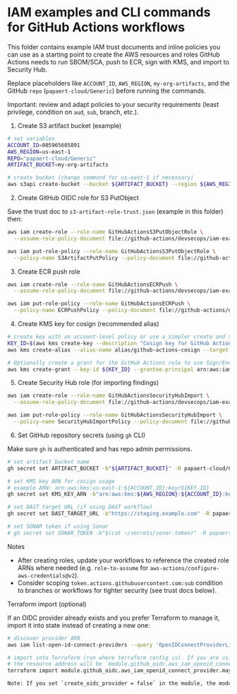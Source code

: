 # IAM examples and CLI commands for GitHub Actions workflows

This folder contains example IAM trust documents and inline policies you can use as a starting point to create the AWS resources and roles GitHub Actions needs to run SBOM/SCA, push to ECR, sign with KMS, and import to Security Hub.

Replace placeholders like `ACCOUNT_ID`, `AWS_REGION`, `my-org-artifacts`, and the GitHub `repo` (`papaert-cloud/Generic`) before running the commands.

Important: review and adapt policies to your security requirements (least privilege, condition on `aud`, `sub`, branch, etc.).

1. Create S3 artifact bucket (example)

```bash
# set variables
ACCOUNT_ID=005965605891
AWS_REGION=us-east-1
REPO="papaert-cloud/Generic"
ARTIFACT_BUCKET=my-org-artifacts

# create bucket (change command for us-east-1 if necessary)
aws s3api create-bucket --bucket ${ARTIFACT_BUCKET} --region ${AWS_REGION} --create-bucket-configuration LocationConstraint=${AWS_REGION}
```

2. Create GitHub OIDC role for S3 PutObject

Save the trust doc to `s3-artifact-role-trust.json` (example in this folder) then:

```bash
aws iam create-role --role-name GitHubActionsS3PutObjectRole \
  --assume-role-policy-document file://github-actions/devsecops/iam-examples/s3-artifact-role-trust.json

aws iam put-role-policy --role-name GitHubActionsS3PutObjectRole \
  --policy-name S3ArtifactPutPolicy --policy-document file://github-actions/devsecops/iam-examples/s3-artifact-policy.json
```

3. Create ECR push role

```bash
aws iam create-role --role-name GitHubActionsECRPush \
  --assume-role-policy-document file://github-actions/devsecops/iam-examples/ecr-push-role-trust.json

aws iam put-role-policy --role-name GitHubActionsECRPush \
  --policy-name ECRPushPolicy --policy-document file://github-actions/devsecops/iam-examples/ecr-push-policy.json
```

4. Create KMS key for cosign (recommended alias)

```bash
# create key with an account-level policy or use a simpler create and then grant the role
KEY_ID=$(aws kms create-key --description "Cosign key for GitHub Actions" --query KeyMetadata.KeyId --output text)
aws kms create-alias --alias-name alias/github-actions-cosign --target-key-id ${KEY_ID}

# Optionally create a grant for the GitHub Actions role to use Sign/Encrypt
aws kms create-grant --key-id ${KEY_ID} --grantee-principal arn:aws:iam::${ACCOUNT_ID}:role/GitHubActionsKMSSign --operations Sign Encrypt --name GitHubCosignGrant
```

5. Create Security Hub role (for importing findings)

```bash
aws iam create-role --role-name GitHubActionsSecurityHubImport \
  --assume-role-policy-document file://github-actions/devsecops/iam-examples/securityhub-role-trust.json

aws iam put-role-policy --role-name GitHubActionsSecurityHubImport \
  --policy-name SecurityHubImportPolicy --policy-document file://github-actions/devsecops/iam-examples/securityhub-policy.json
```

6. Set GitHub repository secrets (using `gh` CLI)

Make sure `gh` is authenticated and has repo admin permissions.

```bash
# set artifact bucket name
gh secret set ARTIFACT_BUCKET -b"${ARTIFACT_BUCKET}" -R papaert-cloud/Generic

# set KMS key ARN for cosign usage
# example ARN: arn:aws:kms:us-east-1:${ACCOUNT_ID}:key/${KEY_ID}
gh secret set KMS_KEY_ARN -b"arn:aws:kms:${AWS_REGION}:${ACCOUNT_ID}:key/${KEY_ID}" -R papaert-cloud/Generic

# set DAST target URL (if using DAST workflow)
gh secret set DAST_TARGET_URL -b"https://staging.example.com" -R papaert-cloud/Generic

# set SONAR token if using Sonar
# gh secret set SONAR_TOKEN -b"$(cat ~/secrets/sonar.token)" -R papaert-cloud/Generic
```

Notes

- After creating roles, update your workflows to reference the created role ARNs where needed (e.g. `role-to-assume` for `aws-actions/configure-aws-credentials@v2`).
- Consider scoping `token.actions.githubusercontent.com:sub` condition to branches or workflows for tighter security (see trust docs below).

Terraform import (optional)

If an OIDC provider already exists and you prefer Terraform to manage it, import it into state instead of creating a new one:

```bash
# discover provider ARN
aws iam list-open-id-connect-providers --query 'OpenIDConnectProviderList[].Arn' --output text

# import into Terraform (run where terraform config is). If you are using the module that manages the provider
# the resource address will be `module.github_oidc.aws_iam_openid_connect_provider.maybe_create[0]`. Example:
terraform import module.github_oidc.aws_iam_openid_connect_provider.maybe_create[0] arn:aws:iam::ACCOUNT_ID:oidc-provider/token.actions.githubusercontent.com

Note: If you set `create_oidc_provider = false` in the module, the module will reference an existing provider and you do NOT need to import. If you set `create_oidc_provider = true` and provider already exists, import the provider into the module resource address shown above before applying.
```
